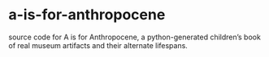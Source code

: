 # a-is-for-anthropocene
source code for A is for Anthropocene, a python-generated children’s book of real museum artifacts and their alternate lifespans.
